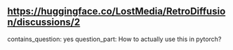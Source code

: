 ## https://huggingface.co/LostMedia/RetroDiffusion/discussions/2

contains_question: yes
question_part: How to actually use this in pytorch?